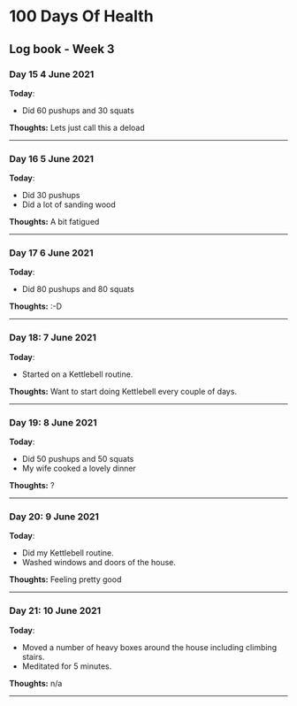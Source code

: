 # 100 Days Of Health

## Log book - Week 3

### Day 15 4 June 2021

**Today**:

* Did 60 pushups and 30 squats

**Thoughts:** Lets just call this a deload

---

### Day 16 5 June 2021

**Today**:

* Did 30 pushups
* Did a lot of sanding wood

**Thoughts:** A bit fatigued

---

### Day 17 6 June 2021

**Today**:

* Did 80 pushups and 80 squats

**Thoughts:** :-D

---

### Day 18: 7 June 2021

**Today**:

* Started on a Kettlebell routine.

**Thoughts:** Want to start doing Kettlebell every couple of days.

---

### Day 19: 8 June 2021

**Today**:

* Did 50 pushups and 50 squats
* My wife cooked a lovely dinner

**Thoughts:** ?

---

### Day 20: 9 June 2021

**Today**:

* Did my Kettlebell routine.
* Washed windows and doors of the house.

**Thoughts:** Feeling pretty good

---

### Day 21: 10 June 2021

**Today**:

* Moved a number of heavy boxes around the house including climbing stairs.
* Meditated for 5 minutes.

**Thoughts:** n/a

---
